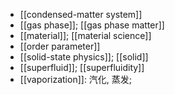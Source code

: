 - [[condensed-matter system]]
- [[gas phase]]; [[gas phase matter]]
- [[material]]; [[material science]]
- [[order parameter]]
- [[solid-state physics]]; [[solid]]
- [[superfluid]]; [[superfluidity]]
- [[vaporization]]: 汽化, 蒸发;
